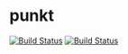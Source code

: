 punkt
=====

[![Build Status](https://travis-ci.org/NovemberFoxtrot/punkt.png?branch=master)](https://travis-ci.org/NovemberFoxtrot/punkt) [![Build Status](https://drone.io/github.com/NovemberFoxtrot/punkt/status.png)](https://drone.io/github.com/NovemberFoxtrot/punkt/latest)
